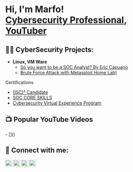 <h1>Hi, I'm Marfo! <br/> <a href=https://www.linkedin.com/in/kwadwo-marfo-owusu-sekyere/">Cybersecurity Professional</a>, <a href="https://www.youtube.com/c/joshmadakor">YouTuber</a></h1>

<h2>👨‍💻 CyberSecurity  Projects:</h2>


- <b>Linux, VM Ware</b>
  - [So you want to be a SOC Analyst? By Eric Capuano](https://blog.ecapuano.com/p/so-you-want-to-be-a-soc-analyst-part)
  - [Brute Force Attack with Metasploit Home Lab)](https://github.com/kwadwoObit/BruteForceAttackswithMetaa)

    
</b> Certifications </b>
- [(ISC)² Candidate](https://credly.com/badges/5913ff2a-9007-4b4a-a153-253cf945bc5c/linked_in_profile)
- [SOC CORE SKILLS ](https://i.imgur.com/jG7LixS.jpeg)
- [Cybersecurity Virtual Experience Program ](https://forage-uploads-prod.s3.amazonaws.com/completion-certificates/mastercard/vcKAB5yYAgvemepGQ_Mastercard_HKFnvqvwrNKYr5vDL_1687107151722_completion_certificate.pdf)

<h2>📺 Popular YouTube Videos</h2>
- []()


<h2> 🤳 Connect with me:</h2>

[<img align="left" alt="JoshMadakor | YouTube" width="22px" src="https://cdn.jsdelivr.net/npm/simple-icons@v3/icons/youtube.svg" />][youtube]
[<img align="left" alt="JoshMadakor | Twitter" width="22px" src="https://cdn.jsdelivr.net/npm/simple-icons@v3/icons/twitter.svg" />][twitter]
[<img align="left" alt="JoshMadakor | LinkedIn" width="22px" src="https://cdn.jsdelivr.net/npm/simple-icons@v3/icons/linkedin.svg" />][linkedin]
[<img align="left" alt="JoshMadakor | Instagram" width="22px" src="https://cdn.jsdelivr.net/npm/simple-icons@v3/icons/instagram.svg" />][instagram]

[twitter]: https://twitter.com/
[youtube]: https://www.youtube.com/@kabaandslides2540/videos
[instagram]: https://www.instagram.com/
[linkedin]: https://www.linkedin.com/in/kwadwo-marfo-owusu-sekyere/

<!--
**joshmadakor1/joshmadakor1** is a ✨ _special_ ✨ repository because its `README.md` (this file) appears on your GitHub profile.

Here are some ideas to get you started:

- 🔭 I’m currently working on ...
- 🌱 I’m currently learning ...
- 👯 I’m looking to collaborate on ...
- 🤔 I’m looking for help with ...
- 💬 Ask me about ...
- 📫 How to reach me: ...
- 😄 Pronouns: ...
- ⚡ Fun fact: ...
-->
